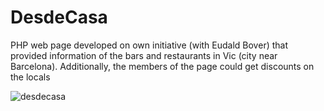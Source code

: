 # DesdeCasa

PHP web page developed on own initiative (with Eudald Bover) that provided information of the bars and restaurants in Vic (city near Barcelona). Additionally, the members of the page could get discounts on the locals

![desdecasa](https://user-images.githubusercontent.com/7153987/59197644-137dac00-8b92-11e9-96c0-3df9c660b800.JPG)
